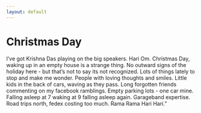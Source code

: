 ```yaml
---
layout: default
---
```


# Christmas Day

I’ve got Krishna Das playing on the big speakers. Hari Om. Christmas Day, waking up in an empty house is a strange thing. No outward signs of the holiday here - but that’s not to say its not recognized. Lots of things lately to stop and make me wonder. People with loving thoughts and smiles. Little kids in the back of cars, waving as they pass. Long forgotten friends commenting on my facebook ramblings. Empty parking lots - one car mine. Falling asleep at 7 waking at 9 falling asleep again. Garageband expertise. Road trips north, fedex costing too much. Rama Rama Hari Hari.”